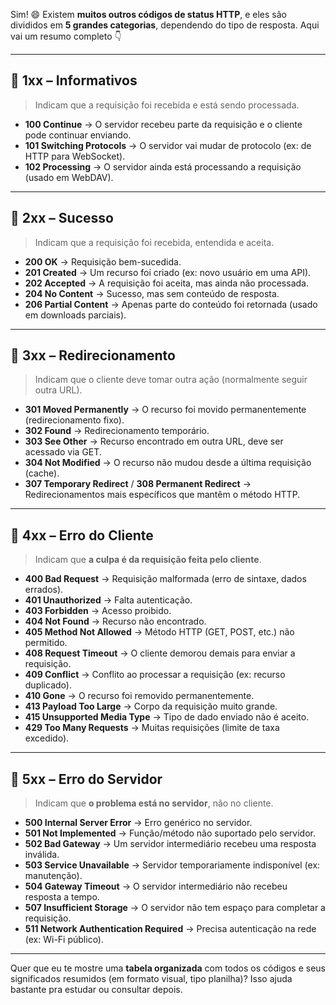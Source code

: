 Sim! 😄
Existem **muitos outros códigos de status HTTP**, e eles são divididos em **5 grandes categorias**, dependendo do tipo de resposta.
Aqui vai um resumo completo 👇

---

## 🔹 **1xx – Informativos**

> Indicam que a requisição foi recebida e está sendo processada.

- **100 Continue** → O servidor recebeu parte da requisição e o cliente pode continuar enviando.
- **101 Switching Protocols** → O servidor vai mudar de protocolo (ex: de HTTP para WebSocket).
- **102 Processing** → O servidor ainda está processando a requisição (usado em WebDAV).

---

## 🔹 **2xx – Sucesso**

> Indicam que a requisição foi recebida, entendida e aceita.

- **200 OK** → Requisição bem-sucedida.
- **201 Created** → Um recurso foi criado (ex: novo usuário em uma API).
- **202 Accepted** → A requisição foi aceita, mas ainda não processada.
- **204 No Content** → Sucesso, mas sem conteúdo de resposta.
- **206 Partial Content** → Apenas parte do conteúdo foi retornada (usado em downloads parciais).

---

## 🔹 **3xx – Redirecionamento**

> Indicam que o cliente deve tomar outra ação (normalmente seguir outra URL).

- **301 Moved Permanently** → O recurso foi movido permanentemente (redirecionamento fixo).
- **302 Found** → Redirecionamento temporário.
- **303 See Other** → Recurso encontrado em outra URL, deve ser acessado via GET.
- **304 Not Modified** → O recurso não mudou desde a última requisição (cache).
- **307 Temporary Redirect** / **308 Permanent Redirect** → Redirecionamentos mais específicos que mantêm o método HTTP.

---

## 🔹 **4xx – Erro do Cliente**

> Indicam que **a culpa é da requisição feita pelo cliente**.

- **400 Bad Request** → Requisição malformada (erro de sintaxe, dados errados).
- **401 Unauthorized** → Falta autenticação.
- **403 Forbidden** → Acesso proibido.
- **404 Not Found** → Recurso não encontrado.
- **405 Method Not Allowed** → Método HTTP (GET, POST, etc.) não permitido.
- **408 Request Timeout** → O cliente demorou demais para enviar a requisição.
- **409 Conflict** → Conflito ao processar a requisição (ex: recurso duplicado).
- **410 Gone** → O recurso foi removido permanentemente.
- **413 Payload Too Large** → Corpo da requisição muito grande.
- **415 Unsupported Media Type** → Tipo de dado enviado não é aceito.
- **429 Too Many Requests** → Muitas requisições (limite de taxa excedido).

---

## 🔹 **5xx – Erro do Servidor**

> Indicam que **o problema está no servidor**, não no cliente.

- **500 Internal Server Error** → Erro genérico no servidor.
- **501 Not Implemented** → Função/método não suportado pelo servidor.
- **502 Bad Gateway** → Um servidor intermediário recebeu uma resposta inválida.
- **503 Service Unavailable** → Servidor temporariamente indisponível (ex: manutenção).
- **504 Gateway Timeout** → O servidor intermediário não recebeu resposta a tempo.
- **507 Insufficient Storage** → O servidor não tem espaço para completar a requisição.
- **511 Network Authentication Required** → Precisa autenticação na rede (ex: Wi-Fi público).

---

Quer que eu te mostre uma **tabela organizada** com todos os códigos e seus significados resumidos (em formato visual, tipo planilha)? Isso ajuda bastante pra estudar ou consultar depois.
